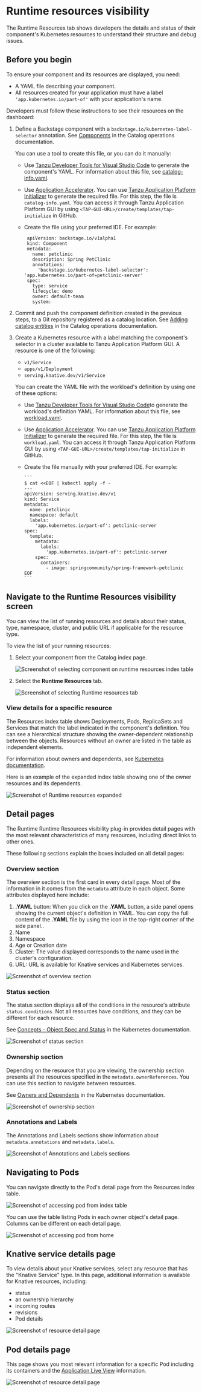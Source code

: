 # Runtime resources visibility

The Runtime Resources tab shows developers the details and status of their component's Kubernetes resources to understand their structure and debug issues.


## <a id="before-begin"></a>Before you begin

To ensure your component and its resources are displayed, you need:

- A YAML file describing your component.
- All resources created for your application must have a label `'app.kubernetes.io/part-of'` with your application's name.

Developers must follow these instructions to see their resources on the dashboard:

1. Define a Backstage component with a `backstage.io/kubernetes-label-selector` annotation. See
   [Components](../catalog/catalog-operations.md#components) in the Catalog operations documentation.

   You can use a tool to create this file, or you can do it manually:

   - Use [Tanzu Developer Tools for Visual Studio Code](../../vscode-extension/about.md) to generate the component's YAML. For information about this file, see [catalog-info.yaml](../../vscode-extension/usage-getting-started.md#catalog-infoyaml).
   - Use [Application Accelerator](application-accelerator.md). You can use [Tanzu Application Platform Initializer](https://github.com/sample-accelerators/tap-initialize/blob/main/README.md) to generate the required file. For this step, the file is `catalog-info.yaml`. You can access it through Tanzu Application Platform GUI by using `<TAP-GUI-URL>/create/templates/tap-initialize` in GitHub.
   - Create the file using your preferred IDE. For example:

       ```
        apiVersion: backstage.io/v1alpha1
        kind: Component
        metadata:
          name: petclinic
          description: Spring PetClinic
          annotations:
            'backstage.io/kubernetes-label-selector': 'app.kubernetes.io/part-of=petclinic-server'
        spec:
          type: service
          lifecycle: demo
          owner: default-team
          system:
        ```

2. Commit and push the component definition created in the previous steps, to a Git repository registered as a catalog location. See [Adding
   catalog entities](../catalog/catalog-operations.md#adding-catalog-entities) in the Catalog operations documentation.
3. Create a Kubernetes resource with a label matching the component's selector in a cluster available to Tanzu Application Platform GUI. A resource is one of the following:

   - `v1/Service`
   - `apps/v1/Deployment`
   - `serving.knative.dev/v1/Service`

   You can create the YAML file with the workload's definition by using one of these options:

   - Use [Tanzu Developer Tools for Visual Studio Code](../../vscode-extension/about.md)to generate the workload's definition YAML. For information about this file, see [workload.yaml](../../vscode-extension/usage-getting-started.md#snippets-workload).
   - Use [Application Accelerator](application-accelerator.md). You can use [Tanzu Application Platform Initializer](https://github.com/sample-accelerators/tap-initialize/blob/main/README.md) to generate the required file. For this step, the file is `workload.yaml`. You can access it through Tanzu Application Platform GUI by using `<TAP-GUI-URL>/create/templates/tap-initialize` in GitHub.
   - Create the file manually with your preferred IDE. For example:

         ```
         $ cat <<EOF | kubectl apply -f -
         ---
         apiVersion: serving.knative.dev/v1
         kind: Service
         metadata:
           name: petclinic
           namespace: default
           labels:
             'app.kubernetes.io/part-of': petclinic-server
         spec:
           template:
             metadata:
               labels:
                 'app.kubernetes.io/part-of': petclinic-server
             spec:
               containers:
                 - image: springcommunity/spring-framework-petclinic
         EOF
         ```

## <a id="navigate-runtime-resources-visibility"></a>Navigate to the Runtime Resources visibility screen

You can view the list of running resources and details about their status, type, namespace, cluster, and public URL if
applicable for the resource type.

To view the list of your running resources:

1. Select your component from the Catalog index page.

   ![Screenshot of selecting component on runtime resources index table](images/runtime-resources-components.png)

2. Select the **Runtime Resources** tab.

   ![Screenshot of selecting Runtime resources tab](images/runtime-resources-index.png)

### <a id="view-resource-details"></a>View details for a specific resource

The Resources index table shows Deployments, Pods, ReplicaSets and Services that match the label indicated in the component's definition. You can see a hierarchical structure showing the owner-dependent relationship between the objects. Resources without an owner are listed in the table as independent elements.

For information about owners and dependents, see [Kubernetes documentation](https://kubernetes.io/docs/concepts/overview/working-with-objects/owners-dependents/).

Here is an example of the expanded index table showing one of the owner resources and its dependents.

![Screenshot of Runtime resources expanded](images/runtime-resources-expanded.png)

## <a id="detail-pages"></a>Detail pages

The Runtime Runtime Resources visibility plug-in provides detail pages with the most relevant characteristics of many resources, including direct links to other ones.

These following sections explain the boxes included on all detail pages:

### <a id="overview-section"></a>Overview section

The overview section is the first card in every detail page. Most of the information in it comes from the `metadata` attribute in each object.
Some attributes displayed here include:

  1. **.YAML** button: When you click on the **.YAML** button, a side panel opens showing the current object's definition in YAML. You can copy the full content of the **.YAML** file by using the icon in the top-right corner of the side panel..
  2. Name
  3. Namespace
  4. Age or Creation date
  5. Cluster: The value displayed corresponds to the name used in the cluster's configuration.
  6. URL: URL is available for Knative services and Kubernetes services.

![Screenshot of overview section](images/runtime-resources-overview.png)

### <a id="status-section"></a>Status section

The status section displays all of the conditions in the resource's attribute `status.conditions`. Not all resources have conditions, and they can be different for each resource.

See [Concepts - Object Spec and Status](https://kubernetes.io/docs/concepts/_print/#object-spec-and-status) in the Kubernetes documentation.

![Screenshot of status section](images/runtime-resources-status.png)

### <a id="ownership-section"></a>Ownership section

Depending on the resource that you are viewing, the ownership section presents all the resources specified in the `metadata.ownerReferences`. You can use this section to navigate between resources.

See [Owners and Dependents](https://kubernetes.io/docs/concepts/overview/working-with-objects/owners-dependents/) in the Kubernetes documentation.

![Screenshot of ownership section](images/runtime-resources-ownership.png)

### <a id="annotations"></a>Annotations and Labels

The Annotations and Labels sections show information about `metadata.annotations` and `metadata.labels`.

![Screenshot of Annotations and Labels sections](images/runtime-resources-annotations.png)

## <a id="navigating-to-pods"></a>Navigating to Pods

You can navigate directly to the Pod's detail page from the Resources index table.

![Screenshot of accessing pod from index table](images/runtime-resources-index-pod.png)

You can use the table listing Pods in each owner object's detail page. Columns can be different on each detail page.

![Screenshot of accessing pod from home](images/runtime-resources-pods.png)

## <a id="knative-service-details"></a>Knative service details page

To view details about your Knative services, select any resource that has the "Knative Service" type.
In this page, additional information is available for Knative resources, including:

- status
- an ownership hierarchy
- incoming routes
- revisions
- Pod details

![Screenshot of resource detail page](images/runtime-resources-details.png)

## <a id="pod-details"></a>Pod details page

This page shows you most relevant information for a specific Pod including its containers and the [Application Live View](app-live-view.md) information.

![Screenshot of resource detail page](images/runtime-resources-pod-details.png)
